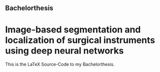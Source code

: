 ## Bachelorthesis
# Image-based segmentation and localization of surgical instruments using deep neural networks
This is the LaTeX Source-Code to my Bachelorthesis.
